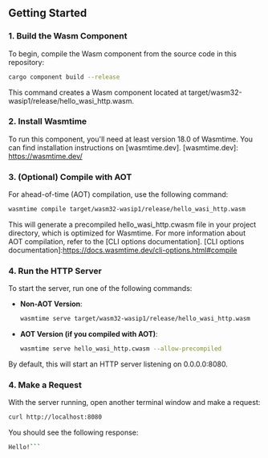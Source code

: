 ## Getting Started

### 1. Build the Wasm Component

To begin, compile the Wasm component from the source code in this repository:

```sh
cargo component build --release
```
This command creates a Wasm component located at target/wasm32-wasip1/release/hello_wasi_http.wasm.

### 2. Install Wasmtime

To run this component, you'll need at least version 18.0 of Wasmtime. You can find installation instructions on [wasmtime.dev].
[wasmtime.dev]: https://wasmtime.dev/

### 3. (Optional) Compile with AOT
For ahead-of-time (AOT) compilation, use the following command:
```sh
wasmtime compile target/wasm32-wasip1/release/hello_wasi_http.wasm
```
This will generate a precompiled hello_wasi_http.cwasm file in your project directory, which is optimized for Wasmtime. For more information about AOT compilation, refer to the [CLI options documentation].
[CLI options documentation]:https://docs.wasmtime.dev/cli-options.html#compile

### 4. Run the HTTP Server
To start the server, run one of the following commands:

- **Non-AOT Version**:

  ```sh
  wasmtime serve target/wasm32-wasip1/release/hello_wasi_http.wasm
  ```
- **AOT Version (if you compiled with AOT)**:

  ```sh
  wasmtime serve hello_wasi_http.cwasm --allow-precompiled  
  ```
By default, this will start an HTTP server listening on 0.0.0.0:8080.  

### 4. Make a Request
With the server running, open another terminal window and make a request:
```sh
curl http://localhost:8080
```

You should see the following response:

```sh
Hello!```

